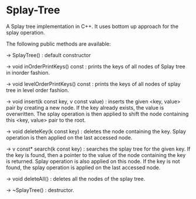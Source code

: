 # Splay-Tree
A Splay tree implementation in C++. It uses bottom up approach for the splay operation.

The following public methods are available:

 -> SplayTree() : default constructor
 
 -> void inOrderPrintKeys() const  : prints the keys of all nodes of Splay tree in inorder fashion.
 
 -> void levelOrderPrintKeys() const  : prints the keys of all nodes of splay tree in level order fashion.

-> void insert(k const key, v const value) : inserts the given <key, value> pair by creating a new node. If the key already exists, the value is overwritten. The splay operation is then applied to shift the node containing this <key, value> pair to the root.

-> 	void deleteKey(k const key)  : deletes the node containing the key. Splay operation is then applied on the last accessed node.

-> 	v const* search(k const key) : searches the splay tree for the given key. If the key is found, then a pointer to the value of the node containing the key is returned. Splay operation is also applied on this node. If the key is not found, the splay operation is applied on the last accessed node.

-> 	void deleteAll() : deletes all the nodes of the splay tree.

-> ~SplayTree() :  destructor.
